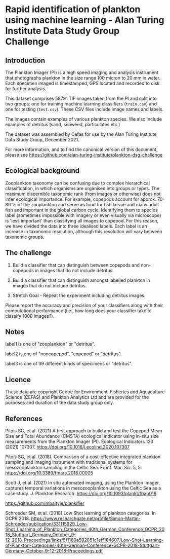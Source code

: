 # Rapid identification of plankton using machine learning - Alan Turing Institute Data Study Group Challenge

## Introduction

The Plankton Imager (PI) is a high speed imaging and analysis
instrument that photographs plankton in the size range 100 micron to
20 mm in water.  Each specimen imaged is timestamped, GPS located and
recorded to disk for further analysis.

This dataset comprises 58791 TIF images taken from the PI and split
into two groups: one for training machine learning classifiers
(`train.csv`) and one for testing (`test.csv`). These CSV files
include image names and labels.

The images contain examples of various plankton species. We also
include examples of detritus (sand, seaweed, particulates etc.)

The dataset was assembled by Cefas for use by the Alan Turing
Institute Data Study Group, December 2021.

For more information, and to find the canonical version of this
document, please see
https://github.com/alan-turing-institute/plankton-dsg-challenge

## Ecological background

Zooplankton taxonomy can be confusing due to complex hierarchical
classification, in which organisms are organised into groups or
types. The maximum discernible taxonomic rank (from images or
otherwise) does not infer ecological importance. For example, copepods
account for approx. 70-80 % of the zooplankton and serve as food for
fish larvae and many adult fish and important in the global carbon
cycle. Identifying them to species label (sometimes impossible with
imagery or even visually via microscope) is 'less important' than
classifying all images to copepod. For this reason, we have divided
the data into three idealised labels. Each label is an increase in
taxonomic resolution, although this resolution will vary between
taxonomic groups.

## The challenge

1. Build a classifier that can distinguish between copepods and
   non-copepods in images that do not include detritus.

2. Build a classifier that can distinguish amongst labelled plankton
   in images that do not include detritus.

3. Stretch Goal - Repeat the experiment including detritus images.

Please report the accuracy and precision of your classifiers along
with their computational performance (i.e., how long does your
classifier take to classify 1000 images?).

## Notes

label1 is one of "zooplankton" or "detritus".

label2 is one of "noncopepod", "copepod" or "detritus".

label3 is one of 39 different kinds of specimens or "detritus".

## Licence

These data are copyright Centre for Environment, Fisheries and
Aquaculture Science (CEFAS) and Plankton Analytics Ltd and are
provided for the purposes and duration of the data study group only.

## References

Pitois SG, et al. (2021) A first approach to build and test the
Copepod Mean Size and Total Abundance (CMSTA) ecological indicator
using in-situ size measurements from the Plankton Imager
(PI). Ecological Indicators 123
(2021) 107307. https://doi.org/10.1016/j.ecolind.2020.107307

Pitois SG, et al. (2018). Comparison of a cost-effective integrated
plankton sampling and imaging instrument with traditional systems for
mesozooplankton sampling in the Celtic
Sea. Front. Mar. Sci. 5, 5. https://doi.org/10.3389/fmars.2018.00005

Scott J, et al.  (2021) In situ automated imaging, using the Plankton
Imager, captures temporal variations in mesozooplankton using the
Celtic Sea as a case study. J. Plankton
Research. https://doi.org/10.1093/plankt/fbab018.

https://github.com/mbaityje/plankifier

Schroeder SM, et al. (2018) Low Shot learning of plankton
categories. In GCPR 2018.
https://www.researchgate.net/profile/Simon-Martin-Schroeder/publication/331115929_Low-Shot_Learning_of_Plankton_Categories_40th_German_Conference_GCPR_2018_Stuttgart_Germany_October_9-12_2018_Proceedings/links/5f1180a592851c1eff184607/Low-Shot-Learning-of-Plankton-Categories-40th-German-Conference-GCPR-2018-Stuttgart-Germany-October-9-12-2018-Proceedings.pdf
